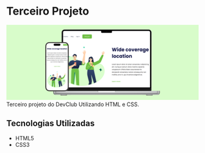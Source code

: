# Terceiro Projeto

![Design da página](./img/design-page.png)
Terceiro projeto do DevClub Utilizando HTML e CSS.
## Tecnologias Utilizadas

- HTML5
- CSS3
